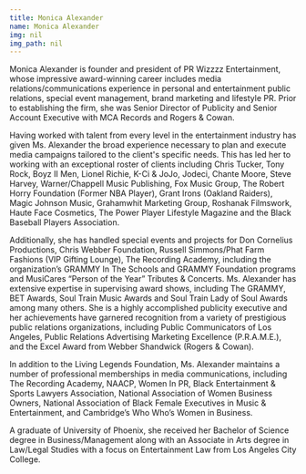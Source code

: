 ```yaml
---
title: Monica Alexander
name: Monica Alexander
img: nil
img_path: nil
---
```


Monica Alexander is founder and president of PR Wizzzz Entertainment, whose
impressive award-winning career includes media relations/communications
experience in personal and entertainment public relations, special event
management, brand marketing and lifestyle PR. Prior to establishing the firm, she
was Senior Director of Publicity and Senior Account Executive with MCA
Records and Rogers &amp; Cowan.

Having worked with talent from every level in the entertainment industry has
given Ms. Alexander the broad experience necessary to plan and execute media
campaigns tailored to the client&#39;s specific needs. This has led her to working with
an exceptional roster of clients including Chris Tucker, Tony Rock, Boyz II Men,
Lionel Richie, K-Ci &amp; JoJo, Jodeci, Chante Moore, Steve Harvey,
Warner/Chappell Music Publishing, Fox Music Group, The Robert Horry
Foundation (Former NBA Player), Grant Irons (Oakland Raiders), Magic Johnson
Music, Grahamwhit Marketing Group, Roshanak Filmswork, Haute Face
Cosmetics, The Power Player Lifestyle Magazine and the Black Baseball Players
Association.

Additionally, she has handled special events and projects for Don Cornelius
Productions, Chris Webber Foundation, Russell Simmons/Phat Farm Fashions
(VIP Gifting Lounge), The Recording Academy, including the organization’s
GRAMMY In The Schools and GRAMMY Foundation programs and MusiCares
“Person of the Year” Tributes &amp; Concerts. Ms. Alexander has extensive expertise
in supervising award shows, including The GRAMMY, BET Awards, Soul Train
Music Awards and Soul Train Lady of Soul Awards among many others.
She is a highly accomplished publicity executive and her achievements have
garnered recognition from a variety of prestigious public relations organizations,
including Public Communicators of Los Angeles, Public Relations Advertising
Marketing Excellence (P.R.A.M.E.), and the Excel Award from Webber
Shandwick (Rogers &amp; Cowan).

In addition to the Living Legends Foundation, Ms. Alexander maintains a
number of professional memberships in media communications, including The
Recording Academy, NAACP, Women In PR, Black Entertainment &amp; Sports
Lawyers Association, National Association of Women Business Owners, National
Association of Black Female Executives in Music &amp; Entertainment, and
Cambridge’s Who Who’s Women in Business.

A graduate of University of Phoenix, she received her Bachelor of Science
degree in Business/Management along with an Associate in Arts degree in
Law/Legal Studies with a focus on Entertainment Law from Los Angeles City
College.
